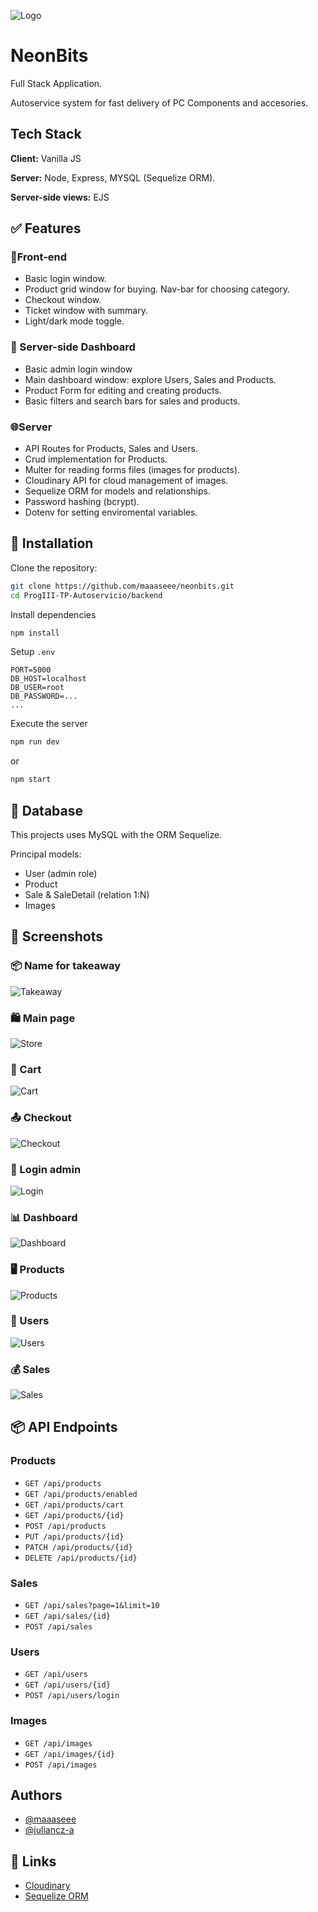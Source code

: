 ![Logo](https://res.cloudinary.com/dlapbwezd/image/upload/v1751597821/Exo_2-removebg-preview_kl8cm8.png)

# NeonBits

Full Stack Application.

Autoservice system for fast delivery of PC Components and accesories.

## Tech Stack

**Client:** Vanilla JS

**Server:** Node, Express, MYSQL (Sequelize ORM).

**Server-side views:** EJS

## ✅ Features

### 📱Front-end
- Basic login window.
- Product grid window for buying. Nav-bar for choosing category.
- Checkout window.
- Ticket window with summary.
- Light/dark mode toggle.

### 🧩 Server-side Dashboard
- Basic admin login window
- Main dashboard window: explore Users, Sales and Products.
- Product Form for editing and creating products.
- Basic filters and search bars for sales and products.

### 🌐Server
- API Routes for Products, Sales and Users.
- Crud implementation for Products.
- Multer for reading forms files (images for products).
- Cloudinary API for cloud management of images.
- Sequelize ORM for models and relationships.
- Password hashing (bcrypt).
- Dotenv for setting enviromental variables.

## 🚀 Installation

Clone the repository:

```bash
git clone https://github.com/maaaseee/neonbits.git
cd ProgIII-TP-Autoservicio/backend
```

Install dependencies
```bash
npm install
```
Setup `.env`

```env
PORT=5000
DB_HOST=localhost
DB_USER=root
DB_PASSWORD=...
...
```

Execute the server
```bash
npm run dev
```
or
```bash
npm start
```

## 🌱 Database

This projects uses MySQL with the ORM Sequelize.

Principal models:

- User (admin role)
- Product
- Sale & SaleDetail (relation 1:N)
- Images

## 📸 Screenshots

### 📦 Name for takeaway

![Takeaway](https://res.cloudinary.com/dlapbwezd/image/upload/v1751598282/Screenshot_5_natmtg.png)

### 🛍 Main page

![Store](https://res.cloudinary.com/dlapbwezd/image/upload/v1751597959/Screenshot_1_ssuhlw.png)

### 🛒 Cart

![Cart](https://res.cloudinary.com/dlapbwezd/image/upload/v1751598286/Screenshot_3_lvpa9y.png)

### 📤 Checkout

![Checkout](https://res.cloudinary.com/dlapbwezd/image/upload/v1751598287/Screenshot_4_rzdcek.png)

### 🔐 Login admin

![Login](https://res.cloudinary.com/dlapbwezd/image/upload/v1751598282/Screenshot_6_vnbkmz.png)

### 📊 Dashboard

![Dashboard](https://res.cloudinary.com/dlapbwezd/image/upload/v1751598283/Screenshot_7_iqsuhb.png)

### 🖥 Products

![Products](https://res.cloudinary.com/dlapbwezd/image/upload/v1751598283/Screenshot_9_rm9v6h.png)

### 🧑 Users

![Users](https://res.cloudinary.com/dlapbwezd/image/upload/v1751598285/Screenshot_10_buudyp.png)

### 💰 Sales

![Sales](https://res.cloudinary.com/dlapbwezd/image/upload/v1751598283/Screenshot_8_hgvcwu.png)

## 📦 API Endpoints

### Products
- `GET /api/products`
- `GET /api/products/enabled`
- `GET /api/products/cart`
- `GET /api/products/{id}`
- `POST /api/products`
- `PUT /api/products/{id}`
- `PATCH /api/products/{id}`
- `DELETE /api/products/{id}`

### Sales
- `GET /api/sales?page=1&limit=10`
- `GET /api/sales/{id}`
- `POST /api/sales`

### Users
- `GET /api/users`
- `GET /api/users/{id}`
- `POST /api/users/login`

### Images

- `GET /api/images`
- `GET /api/images/{id}`
- `POST /api/images`

## Authors

- [@maaaseee](https://www.github.com/maaaseee)
- [@juliancz-a](https://www.github.com/juliancz-a)

## 🔗 Links

- [Cloudinary](https://cloudinary.com/)
- [Sequelize ORM](https://sequelize.org/)

